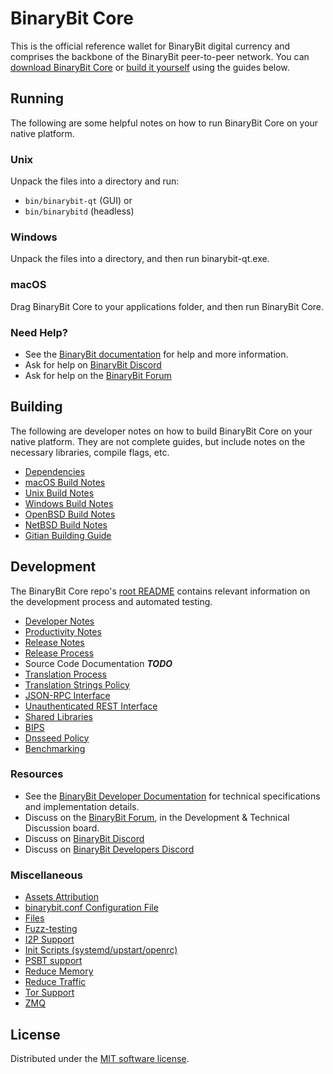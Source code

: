 BinaryBit Core
==========

This is the official reference wallet for BinaryBit digital currency and comprises the backbone of the BinaryBit peer-to-peer network. You can [download BinaryBit Core](https://www.binarybit.org/downloads/) or [build it yourself](#building) using the guides below.

Running
---------------------
The following are some helpful notes on how to run BinaryBit Core on your native platform.

### Unix

Unpack the files into a directory and run:

- `bin/binarybit-qt` (GUI) or
- `bin/binarybitd` (headless)

### Windows

Unpack the files into a directory, and then run binarybit-qt.exe.

### macOS

Drag BinaryBit Core to your applications folder, and then run BinaryBit Core.

### Need Help?

* See the [BinaryBit documentation](https://docs.binarybit.org)
for help and more information.
* Ask for help on [BinaryBit Discord](http://staybinarybity.com)
* Ask for help on the [BinaryBit Forum](https://binarybit.pro/forum)

Building
---------------------
The following are developer notes on how to build BinaryBit Core on your native platform. They are not complete guides, but include notes on the necessary libraries, compile flags, etc.

- [Dependencies](dependencies.md)
- [macOS Build Notes](build-osx.md)
- [Unix Build Notes](build-unix.md)
- [Windows Build Notes](build-windows.md)
- [OpenBSD Build Notes](build-openbsd.md)
- [NetBSD Build Notes](build-netbsd.md)
- [Gitian Building Guide](gitian-building.md)

Development
---------------------
The BinaryBit Core repo's [root README](/README.md) contains relevant information on the development process and automated testing.

- [Developer Notes](developer-notes.md)
- [Productivity Notes](productivity.md)
- [Release Notes](release-notes.md)
- [Release Process](release-process.md)
- Source Code Documentation ***TODO***
- [Translation Process](translation_process.md)
- [Translation Strings Policy](translation_strings_policy.md)
- [JSON-RPC Interface](JSON-RPC-interface.md)
- [Unauthenticated REST Interface](REST-interface.md)
- [Shared Libraries](shared-libraries.md)
- [BIPS](bips.md)
- [Dnsseed Policy](dnsseed-policy.md)
- [Benchmarking](benchmarking.md)

### Resources
* See the [BinaryBit Developer Documentation](https://binarybit.readme.io/)
  for technical specifications and implementation details.
* Discuss on the [BinaryBit Forum](https://binarybit.pro/forum), in the Development & Technical Discussion board.
* Discuss on [BinaryBit Discord](http://staybinarybity.com)
* Discuss on [BinaryBit Developers Discord](http://chat.binarybitdevs.org/)

### Miscellaneous
- [Assets Attribution](assets-attribution.md)
- [binarybit.conf Configuration File](binarybit-conf.md)
- [Files](files.md)
- [Fuzz-testing](fuzzing.md)
- [I2P Support](i2p.md)
- [Init Scripts (systemd/upstart/openrc)](init.md)
- [PSBT support](psbt.md)
- [Reduce Memory](reduce-memory.md)
- [Reduce Traffic](reduce-traffic.md)
- [Tor Support](tor.md)
- [ZMQ](zmq.md)

License
---------------------
Distributed under the [MIT software license](/COPYING).
